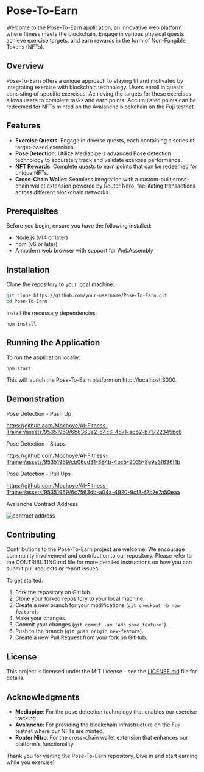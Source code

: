 # Pose-To-Earn

Welcome to the Pose-To-Earn application, an innovative web platform where fitness meets the blockchain. Engage in various physical quests, achieve exercise targets, and earn rewards in the form of Non-Fungible Tokens (NFTs).

## Overview

Pose-To-Earn offers a unique approach to staying fit and motivated by integrating exercise with blockchain technology. Users enroll in quests consisting of specific exercises. Achieving the targets for these exercises allows users to complete tasks and earn points. Accumulated points can be redeemed for NFTs minted on the Avalanche blockchain on the Fuji testnet.

## Features

- **Exercise Quests**: Engage in diverse quests, each containing a series of target-based exercises.
- **Pose Detection**: Utilize Mediapipe's advanced Pose detection technology to accurately track and validate exercise performance.
- **NFT Rewards**: Complete quests to earn points that can be redeemed for unique NFTs.
- **Cross-Chain Wallet**: Seamless integration with a custom-built cross-chain wallet extension powered by Router Nitro, facilitating transactions across different blockchain networks.

## Prerequisites

Before you begin, ensure you have the following installed:
- Node.js (v14 or later)
- npm (v6 or later)
- A modern web browser with support for WebAssembly

## Installation

Clone the repository to your local machine:

```bash
git clone https://github.com/your-username/Pose-To-Earn.git
cd Pose-To-Earn
```

Install the necessary dependencies:

```
npm install
```


## Running the Application

To run the application locally:

```
npm start
```

This will launch the Pose-To-Earn platform on http://localhost:3000.

## Demonstration

Pose Detection - Push Up


https://github.com/Mochoye/AI-Fitness-Trainer/assets/95351969/6b6363e2-64c6-4571-a6b2-b71722345bcb

Pose Detection - Situps


https://github.com/Mochoye/AI-Fitness-Trainer/assets/95351969/cb06cd31-384b-4bc5-9035-8e9e3f636f1b

Pose Detection - Pull Ups


https://github.com/Mochoye/AI-Fitness-Trainer/assets/95351969/6c7563db-a04a-4920-9cf3-f2b7e7a50eaa

Avalanche Contract Address

![contract address](https://github.com/Mochoye/AI-Fitness-Trainer/assets/95351969/521e45fa-9c3d-4706-a8af-71d40a58544d)

## Contributing

Contributions to the Pose-To-Earn project are welcome! We encourage community involvement and contribution to our repository. Please refer to the CONTRIBUTING.md file for more detailed instructions on how you can submit pull requests or report issues.

To get started:
1. Fork the repository on GitHub.
2. Clone your forked repository to your local machine.
3. Create a new branch for your modifications (`git checkout -b new-feature`).
4. Make your changes.
5. Commit your changes (`git commit -am 'Add some feature'`).
6. Push to the branch (`git push origin new-feature`).
7. Create a new Pull Request from your fork on GitHub.

## License

This project is licensed under the MIT License - see the [LICENSE.md](LICENSE) file for details.

## Acknowledgments

- **Mediapipe**: For the pose detection technology that enables our exercise tracking.
- **Avalanche**: For providing the blockchain infrastructure on the Fuji testnet where our NFTs are minted.
- **Router Nitro**: For the cross-chain wallet extension that enhances our platform's functionality.

Thank you for visiting the Pose-To-Earn repository. Dive in and start earning while you exercise!

